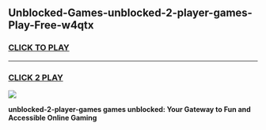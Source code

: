 
## Unblocked-Games-unblocked-2-player-games-Play-Free-w4qtx
<h3>
<a href="https://premium76.site?title=unblocked-2-player-games&ref=23A">CLICK TO PLAY</a></h3>
<hr>

<h3>
<a href="https://premium76.site?title=unblocked-2-player-games&ref=23A">CLICK 2 PLAY</a>
  
</h3>

<a href="https://premium76.site?title=unblocked-2-player-games&ref=23A"><img src="https://clearcache.store/games.png"></a>


**unblocked-2-player-games games unblocked: Your Gateway to Fun and Accessible Online Gaming**
